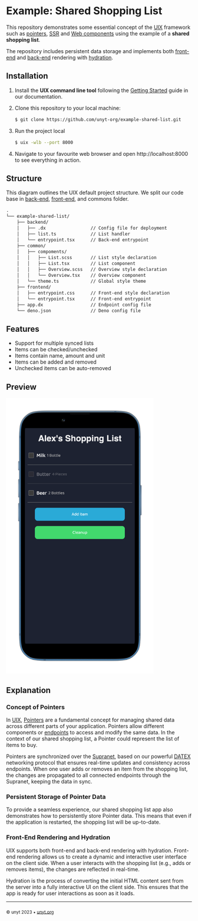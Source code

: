 # Example: Shared Shopping List

This repository demonstrates some essential concept of the [UIX](https://uix.unyt.org) framework such as [pointers](https://unyt.org/glossary#pointer), [SSR](https://unyt.org/glossary#ssr) and [Web components](https://unyt.org/glossary#web-components) using the example of a **shared shopping list**.


The repository includes persistent data storage and implements both [front-end](https://unyt.org/glossary#back-end) and [back-end](https://unyt.org/glossary#back-end) rendering with [hydration](https://unyt.org/glossary#hydration).

## Installation
1. Install the **UIX command line tool** following the [Getting Started](https://docs.unyt.org/manual/uix/getting-started#the-uix-command-line-tool) guide in our documentation.

2. Clone this repository to your local machine:

	```bash
	$ git clone https://github.com/unyt-org/example-shared-list.git
	```
3. Run the project local
	```bash
	$ uix -wlb --port 8000
	```
4. Navigate to your favourite web browser and open http://localhost:8000 to see everything in action. 

## Structure
This diagram outlines the UIX default project structure.
We split our code base in [back-end](https://unyt.org/glossary#back-end), [front-end](https://unyt.org/glossary#front-end), and commons folder.
```
.
└── example-shared-list/
    ├── backend/
    │   ├── .dx                 // Config file for deployment
    │   ├── list.ts             // List handler
    │   └── entrypoint.tsx      // Back-end entrypoint
    ├── common/
    │   ├── compoments/
    │   │   ├── List.scss       // List style declaration
    │   │   ├── List.tsx        // List component
    │   │   ├── Overview.scss   // Overview style declaration
    │   │   └── Overview.tsx    // Overview component
    │   └── theme.ts            // Global style theme
    ├── frontend/
    │   ├── entrypoint.css      // Front-end style declaration
    │   └── entrypoint.tsx      // Front-end entrypoint
    ├── app.dx                  // Endpoint config file
    └── deno.json               // Deno config file
```

## Features
* Support for multiple synced lists
* Items can be checked/unchecked
* Items contain name, amount and unit
* Items can be added and removed
* Unchecked items can be auto-removed

## Preview
<img src=".github/screenshot.png" width="400">


## Explanation
### Concept of Pointers
In [UIX](https://uix.unyt.org), [Pointers](https://unyt.org/glossary#pointer) are a fundamental concept for managing shared data across different parts of your application. Pointers allow different components or [endpoints](https://unyt.org/glossary#endpoint) to access and modify the same data. In the context of our shared shopping list, a Pointer could represent the list of items to buy.

Pointers are synchronized over the [Supranet](https://unyt.org/glossary#supranet), based on our powerful [DATEX](https://datex.unyt.org) networking protocol that ensures real-time updates and consistency across endpoints. When one user adds or removes an item from the shopping list, the changes are propagated to all connected endpoints through the Supranet, keeping the data in sync.

### Persistent Storage of Pointer Data
To provide a seamless experience, our shared shopping list app also demonstrates how to persistently store Pointer data. This means that even if the application is restarted, the shopping list will be up-to-date.

### Front-End Rendering and Hydration
UIX supports both front-end and back-end rendering with hydration. Front-end rendering allows us to create a dynamic and interactive user interface on the client side. When a user interacts with the shopping list (e.g., adds or removes items), the changes are reflected in real-time.

Hydration is the process of converting the initial HTML content sent from the server into a fully interactive UI on the client side. This ensures that the app is ready for user interactions as soon as it loads.

---

<sub>&copy; unyt 2023 • [unyt.org](https://unyt.org)</sub>
